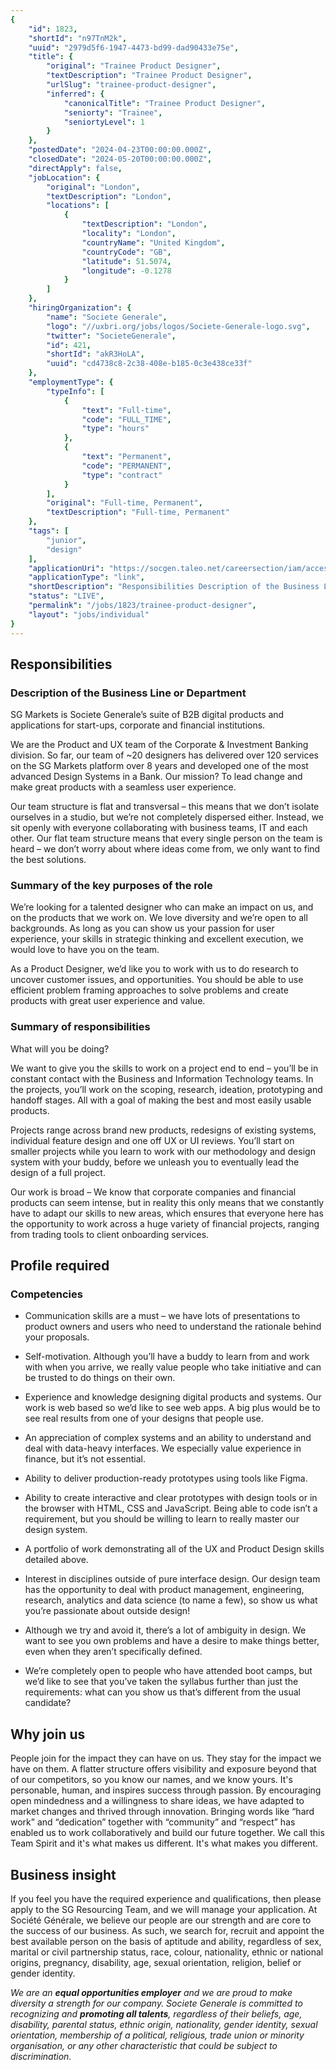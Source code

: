 ```yaml
---
{
	"id": 1823,
	"shortId": "n97TnM2k",
	"uuid": "2979d5f6-1947-4473-bd99-dad90433e75e",
	"title": {
		"original": "Trainee Product Designer",
		"textDescription": "Trainee Product Designer",
		"urlSlug": "trainee-product-designer",
		"inferred": {
			"canonicalTitle": "Trainee Product Designer",
			"seniorty": "Trainee",
			"seniortyLevel": 1
		}
	},
	"postedDate": "2024-04-23T00:00:00.000Z",
	"closedDate": "2024-05-20T00:00:00.000Z",
	"directApply": false,
	"jobLocation": {
		"original": "London",
		"textDescription": "London",
		"locations": [
			{
				"textDescription": "London",
				"locality": "London",
				"countryName": "United Kingdom",
				"countryCode": "GB",
				"latitude": 51.5074,
				"longitude": -0.1278
			}
		]
	},
	"hiringOrganization": {
		"name": "Societe Generale",
		"logo": "//uxbri.org/jobs/logos/Societe-Generale-logo.svg",
		"twitter": "SocieteGenerale",
		"id": 421,
		"shortId": "akR3HoLA",
		"uuid": "cd4738c8-2c38-408e-b185-0c3e438ce33f"
	},
	"employmentType": {
		"typeInfo": [
			{
				"text": "Full-time",
				"code": "FULL_TIME",
				"type": "hours"
			},
			{
				"text": "Permanent",
				"code": "PERMANENT",
				"type": "contract"
			}
		],
		"original": "Full-time, Permanent",
		"textDescription": "Full-time, Permanent"
	},
	"tags": [
		"junior",
		"design"
	],
	"applicationUri": "https://socgen.taleo.net/careersection/iam/accessmanagement/login.jsf?lang=en-GB&redirectionURI=https%3A%2F%2Fsocgen.taleo.net%2Fcareersection%2Fsgcareers%2Fjobapply.ftl%3Fjob%3D24000BHR%26src%3DJB-10600%26lang%3Den-gb%26pcid%3Dlvbysxv3a2phwvt2&TARGET=https%3A%2F%2Fsocgen.taleo.net%2Fcareersection%2Fsgcareers%2Fjobapply.ftl%3Fjob%3D24000BHR%26src%3DJB-10600%26lang%3Den-gb%26pcid%3Dlvbysxv3a2phwvt2",
	"applicationType": "link",
	"shortDescription": "Responsibilities Description of the Business Line or Department SG Markets is Societe Generale’s’ suite of B2B digital products and applications for start-ups-, corporate and financial institutions.",
	"status": "LIVE",
	"permalink": "/jobs/1823/trainee-product-designer",
	"layout": "jobs/individual"
}
---
```

<h2>Responsibilities</h2><h3>Description of the Business Line or Department</h3><p>SG Markets is Societe Generale’s suite of B2B digital products and applications for start-ups, corporate and financial institutions.</p><p>We are the Product and UX team of the Corporate &amp; Investment Banking division. So far, our team of ~20 designers has delivered over 120 services on the SG Markets platform over 8 years and developed one of the most advanced Design Systems in a Bank. Our mission? To lead change and make great products with a seamless user experience.</p><p>Our team structure is flat and transversal – this means that we don’t isolate ourselves in a studio, but we’re not completely dispersed either. Instead, we sit openly with everyone collaborating with business teams, IT and each other. Our flat team structure means that every single person on the team is heard – we don’t worry about where ideas come from, we only want to find the best solutions.</p><h3>Summary of the key purposes of the role</h3><p>We’re looking for a talented designer who can make an impact on us, and on the products that we work on. We love diversity and we’re open to all backgrounds. As long as you can show us your passion for user experience, your skills in strategic thinking and excellent execution, we would love to have you on the team.</p><p>As a Product Designer, we’d like you to work with us to do research to uncover customer issues, and opportunities. You should be able to use efficient problem framing approaches to solve problems and create products with great user experience and value.</p><h3>Summary of responsibilities</h3><p>What will you be doing?</p><p>We want to give you the skills to work on a project end to end – you’ll be in constant contact with the Business and Information Technology teams. In the projects, you’ll work on the scoping, research, ideation, prototyping and handoff stages. All with a goal of making the best and most easily usable products.</p><p>Projects range across brand new products, redesigns of existing systems, individual feature design and one off UX or UI reviews. You’ll start on smaller projects while you learn to work with our methodology and design system with your buddy, before we unleash you to eventually lead the design of a full project.</p><p>Our work is broad – We know that corporate companies and financial products can seem intense, but in reality this only means that we constantly have to adapt our skills to new areas, which ensures that everyone here has the opportunity to work across a huge variety of financial projects, ranging from trading tools to client onboarding services.</p><h2>Profile required</h2><h3>Competencies</h3><ul><li><p>Communication skills are a must – we have lots of presentations to product owners and users who need to understand the rationale behind your proposals.</p></li><li><p>Self-motivation. Although you’ll have a buddy to learn from and work with when you arrive, we really value people who take initiative and can be trusted to do things on their own.</p></li><li><p>Experience and knowledge designing digital products and systems. Our work is web based so we’d like to see web apps. A big plus would be to see real results from one of your designs that people use.</p></li><li><p>An appreciation of complex systems and an ability to understand and deal with data-heavy interfaces. We especially value experience in finance, but it’s not essential.</p></li><li><p>Ability to deliver production-ready prototypes using tools like Figma.</p></li><li><p>Ability to create interactive and clear prototypes with design tools or in the browser with HTML, CSS and JavaScript. Being able to code isn’t a requirement, but you should be willing to learn to really master our design system.</p></li><li><p>A portfolio of work demonstrating all of the UX and Product Design skills detailed above.</p></li><li><p>Interest in disciplines outside of pure interface design. Our design team has the opportunity to deal with product management, engineering, research, analytics and data science (to name a few), so show us what you’re passionate about outside design!</p></li><li><p>Although we try and avoid it, there’s a lot of ambiguity in design. We want to see you own problems and have a desire to make things better, even when they aren’t specifically defined.</p></li><li><p>We’re completely open to people who have attended boot camps, but we’d like to see that you’ve taken the syllabus further than just the requirements: what can you show us that’s different from the usual candidate?</p></li></ul><h2>Why join us</h2><p>People join for the impact they can have on us. They stay for the impact we have on them. A flatter structure offers visibility and exposure beyond that of our competitors, so you know our names, and we know yours. It's personable, human, and inspires success through passion. By encouraging open mindedness and a willingness to share ideas, we have adapted to market changes and thrived through innovation. Bringing words like “hard work” and “dedication” together with “community” and “respect” has enabled us to work collaboratively and build our future together. We call this Team Spirit and it's what makes us different. It's what makes you different.</p><h2>Business insight</h2><p>If you feel you have the required experience and qualifications, then please apply to the SG Resourcing Team, and we will manage your application. At Société Générale, we believe our people are our strength and are core to the success of our business. As such, we search for, recruit and appoint the best available person on the basis of aptitude and ability, regardless of sex, marital or civil partnership status, race, colour, nationality, ethnic or national origins, pregnancy, disability, age, sexual orientation, religion, belief or gender&nbsp;identity.</p><p><em>We are an </em><strong><em>equal opportunities employer</em></strong><em> and we are proud to make diversity a strength for our company. Societe Generale is committed to recognizing and </em><strong><em>promoting all talents</em></strong><em>, regardless of their beliefs, age, disability, parental status, ethnic origin, nationality, gender identity, sexual orientation, membership of a political, religious, trade union or minority organisation, or any other characteristic that could be subject to discrimination.</em></p>

